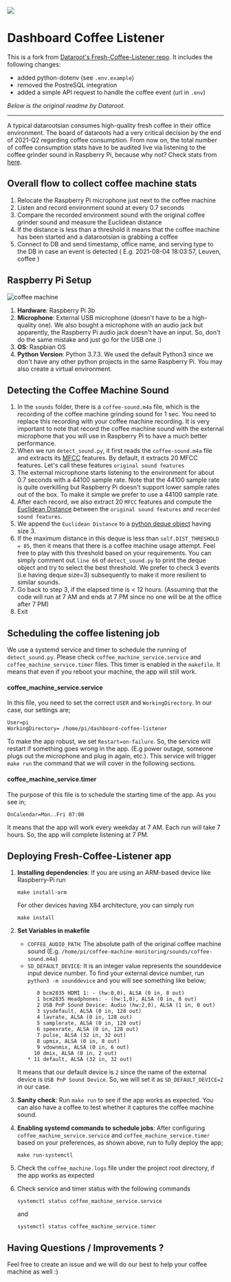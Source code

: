 
[<img src="https://github-ads.s3.eu-central-1.amazonaws.com/support-ukraine.svg?t=1" />](https://supportukrainenow.org)

# Dashboard Coffee Listener

This is a fork from [Dataroot's Fresh-Coffee-Listener repo](https://github.com/datarootsio/fresh-coffee-listener). It includes the following changes:

- added python-dotenv (see `.env.example`)
- removed the PostreSQL integration
- added a simple API request to handle the coffee event (url in `.env`)

*Below is the original readme by Dataroot.*

-----------------------------------------

A typical datarootsian consumes high-quality fresh coffee in their office environment. The board of dataroots had
a very critical decision by the end of 2021-Q2 regarding coffee consumption. From now on, the total number of coffee
consumption stats have to be audited live via listening to the coffee grinder sound in Raspberry Pi, because why not? 
Check stats from [here](https://app.cumul.io/s/coffeeometer-lejpayjm3rdjgtiu).

## Overall flow to collect coffee machine stats
1. Relocate the Raspberry Pi microphone just next to the coffee machine
2. Listen and record environment sound at every 0.7 seconds
3. Compare the recorded environment sound with the original coffee grinder sound and measure the 
   Euclidean distance
4. If the distance is less than a threshold it means that the coffee machine has been started and a 
   datarootsian is grabbing a coffee
5. Connect to DB and send timestamp, office name, and serving type to the DB in case an event is detected (
   E.g. 2021-08-04 18:03:57, Leuven, coffee
   )
   
## Raspberry Pi Setup
![](coffee_machine.JPG "coffee machine")

1. **Hardware**: Raspberry Pi 3b
2. **Microphone**: External USB microphone (doesn't have to be a high-quality one). We also bought a 
   microphone with an audio jack but apparently, the Raspberry Pi audio jack doesn't have an input. So, don't do the same mistake and just go for the USB one :)
3. **OS**: Raspbian OS
4. **Python Version**: Python 3.7.3. We used the default Python3 since we don't have any other python projects in the same Raspberry Pi. You may also create a virtual environment.
   
## Detecting the Coffee Machine Sound
1. In the `sounds` folder, there is a `coffee-sound.m4a` file, which is the recording of the coffee machine grinding sound for 1 sec. You need to replace this recording with your coffee machine recording. It is very important to note that record the coffee machine sound with the external microphone that you will use in Raspberry Pi to have a much better performance.
2. When we run `detect_sound.py`, it first reads the `coffee-sound.m4a` file and extracts its [MFCC](https://en.wikipedia.org/wiki/Mel-frequency_cepstrum) features.
By default, it extracts 20 MFCC features. Let's call these features `original sound features`
3. The external microphone starts listening to the environment for about 0.7 seconds with a 44100 sample rate. Note
that the 44100 sample rate is quite overkilling but Raspberry Pi doesn't support lower sample rates out of the box.
To make it simple we prefer to use a 44100 sample rate.
4. After each record, we also extract 20 `MFCC` features and compute the [Euclidean Distance](https://en.wikipedia.org/wiki/Euclidean_distance#:~:text=In%20mathematics%2C%20the%20Euclidean%20distance,being%20called%20the%20Pythagorean%20distance.)
between the `original sound features` and `recorded sound features`.
5. We append the `Euclidean Distance` to a [python deque object](https://docs.python.org/3/library/collections.html#collections.deque)
having size 3. 
6. If the maximum distance in this deque is less than `self.DIST_THRESHOLD = 85`, then it means that there is a 
coffee machine usage attempt. Feel free to play with this threshold based on your requirements. You can simply
comment out `line 66` of `detect_sound.py` to print the deque object and try to select the best threshold. We prefer
to check 3 events (i.e having deque size=3) subsequently to make it more resilient to similar sounds.    
7. Go back to step 3, if the elapsed time is < 12 hours. (Assuming that the code will run at 7 AM and ends at 7 PM 
   since no one will be at the office after 7 PM)
8. Exit

## Scheduling the coffee listening job
We use a systemd service and timer to schedule the running of `detect_sound.py`. Please check `coffee_machine_service.service` 
and `coffee_machine_service.timer` files. This timer is enabled in the `makefile`. It means that even if you reboot your
machine, the app will still work. 

#### coffee_machine_service.service
In this file, you need to set the correct `USER` and `WorkingDirectory`. In our case, our settings are; 

```shell
User=pi
WorkingDirectory= /home/pi/dashboard-coffee-listener
```
To make the app robust, we set `Restart=on-failure`. So, the service will restart if something goes wrong in the app. (E.g power outage, someone plugs out the microphone and plug in again, etc.). This service will trigger `make run`
the command that we will cover in the following sections.

#### coffee_machine_service.timer
The purpose of this file is to schedule the starting time of the app. As you see in;
```shell
OnCalendar=Mon..Fri 07:00
```
It means that the app will work every weekday at 7 AM. Each run will take 7 hours. So, the app will complete 
listening at 7 PM.

## Deploying Fresh-Coffee-Listener app
1. **Installing dependencies**: If you are using an ARM-based device like Raspberry-Pi run 
   ```shell
   make install-arm
   ```
   For other devices having X84 architecture, you can simply run
   ```shell
   make install
   ```

2. **Set Variables in makefile**
   -  `COFFEE_AUDIO_PATH`: The absolute path of the original coffee machine sound (E.g. `/home/pi/coffee-machine-monitoring/sounds/coffee-sound.m4a`)
   -  `SD_DEFAULT_DEVICE`: It is an integer value represents the sounddevice input device number. To find your external device number, run
   `python3 -m sounddevice` and you will see something like below;
      ```shell
         0 bcm2835 HDMI 1: - (hw:0,0), ALSA (0 in, 8 out)
         1 bcm2835 Headphones: - (hw:1,0), ALSA (0 in, 8 out)
         2 USB PnP Sound Device: Audio (hw:2,0), ALSA (1 in, 0 out)
         3 sysdefault, ALSA (0 in, 128 out)
         4 lavrate, ALSA (0 in, 128 out)
         5 samplerate, ALSA (0 in, 128 out)
         6 speexrate, ALSA (0 in, 128 out)
         7 pulse, ALSA (32 in, 32 out)
         8 upmix, ALSA (0 in, 8 out)
         9 vdownmix, ALSA (0 in, 6 out)
        10 dmix, ALSA (0 in, 2 out)
      * 11 default, ALSA (32 in, 32 out)
      ```
   It means that our default device is `2` since the name of the external device is `USB PnP Sound Device`. So, we will 
   set it as `SD_DEFAULT_DEVICE=2` in our case.
   
3. **Sanity check**: Run `make run` to see if the app works as expected. You can also have a coffee to test whether it captures 
   the coffee machine sound.
   
4. **Enabling systemd commands to schedule jobs**: After configuring `coffee_machine_service.service` and 
`coffee_machine_service.timer` based on your preferences, as shown above, run to fully deploy the app;
   ```shell
   make run-systemctl
   ```
5. Check the `coffee_machine.logs` file under the project root directory, if the app works as expected
6. Check service and timer status with the following commands
   ```shell
   systemctl status coffee_machine_service.service
   ```
   and
   ```shell
   systemctl status coffee_machine_service.timer
   ```
   
## Having Questions / Improvements ?
Feel free to create an issue and we will do our best to help your coffee machine as well :)
